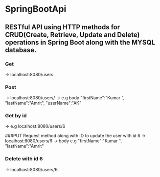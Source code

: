 # SpringBootApi
## RESTful API using HTTP methods for CRUD(Create, Retrieve, Update and Delete) operations in Spring Boot along with the MYSQL database.
### Get
-> localhost:8080/users
### Post
-> localhost:8080/users/
-> e.g body 
        "firstName":"Kumar ",
        "lastName":"Amrit",
        "userName":"AK"
### Get by id
-> e.g   localhost:8080/users/6

###PUT Request method along with ID to update the user with id 6
-> localhost:8080/users/6
-> body e.g 
        "firstName":"Kumar ",
        "lastName":"Amrit"
    
### Delete with id 6
-> localhost:8080/users/6
